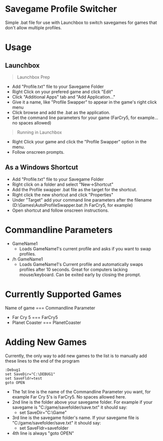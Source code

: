 # Savegame Profile Switcher
Simple .bat file for use with Launchbox to switch savegames for games that don't allow multiple profiles.

# Usage
## Launchbox
> Launchbox Prep
- Add "Profile.txt" file to your Savegame Folder
- Right Click on your prefered game and click "Edit"
- Click "Additional Apps" tab and "Add Application..."
- Give it a name, like "Profile Swapper" to appear in the game's right click menu
- Click browse and add the .bat as the application.
- Set the command line parameters for your game (FarCry5, for example... no spaces allowed)
> Running in Launchbox
- Right Click your game and click the "Profile Swapper" option in the menu.
- Follow onscreen prompts.

## As a Windows Shortcut
- Add "Profile.txt" file to your Savegame Folder
- Right click on a folder and select "New->Shortcut"
- Add the Profile swapper .bat file as the target for the shortcut.
- Right click the new shortcut and click "Properties"
- Under "Target" add your command line parameters after the filename (D:\Games\AutoProfileSwapper.bat /h FarCry5, for example)
- Open shortcut and follow onscreen instructions.

# Commandline Parameters
- GameName1
  - Loads GameName1's current profile and asks if you want to swap profiles.
- /h GameName1
  - Loads GameName1's Current profile and automatically swaps profiles after 10 seconds. Great for computers lacking mouse/keyboard. Can be exited early by closing the prompt.

# Currently Supported Games
Name of game === Commandline Parameter
- Far Cry 5 === FarCry5
- Planet Coaster === PlanetCoaster

# Adding New Games
Currently, the only way to add new games to the list is to manually add these lines to the end of the program
~~~
:Debug1
set SaveDir="C:\DEBUG1"
set SaveFldr=test
goto OPEN
~~~
- The 1st line is the name of the Commandline Parameter you want, for example Far Cry 5's is FarCry5. No spaces allowed here.
- 2nd line is the folder above your savegame folder. For example if your savegame is "C:/game/savefolder/save.txt" it should say:
  - set SaveDir="C:\Game"
- 3rd line is the savegame folder's name. If your savegame file is "C:/game/savefolder/save.txt" it should say:
  - set SaveFldr=savefolder
- 4th line is always "goto OPEN"
